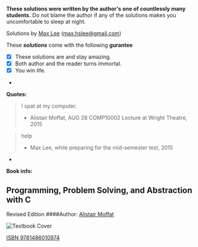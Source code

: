 **These solutions were written by the author's one of countlessly many students.** Do not blame the author if any of the solutions makes you uncomfortable to sleep at night.

Solutions by [Max Lee](http://imnotbermuda.com) (max.hslee@gmail.com)

These ***solutions*** come with the following **gurantee**
- [x] These solutions are and stay amazing.
- [x] Both author and the reader turns immortal.
- [x] You win life.

-

**Quotes:**
> I spat at my computer.
> - Alistair Moffat, AUG 28 COMP10002 Lecture at Wright Theatre, 2015
 
> help
> - Max Lee, while preparing for the mid-semester test, 2015

-

**Book info:**

## Programming, Problem Solving, and Abstraction with C
Revised Edition
####Author: [Alistair Moffat](http://people.eng.unimelb.edu.au/ammoffat/)

![Textbook Cover](http://people.eng.unimelb.edu.au/ammoffat/ppsaa/front-cover-revised.jpg)

[ISBN 9781486010974](http://people.eng.unimelb.edu.au/ammoffat/ppsaa/)
